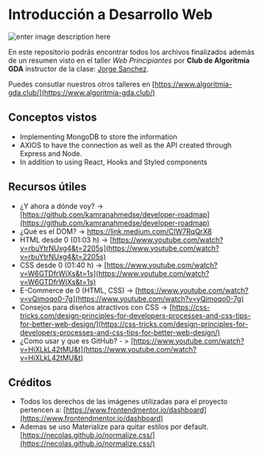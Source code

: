 # Introducción a Desarrollo Web
![enter image description here](https://img.evbuc.com/https%3A%2F%2Fcdn.evbuc.com%2Fimages%2F108108655%2F272470550605%2F1%2Foriginal.20200809-020542?w=800&auto=format%2Ccompress&q=75&sharp=10&rect=0%2C80%2C2560%2C1280&s=4a4895e30ae0198acb46f0d1d24e8b50)

En este repositorio podrás encontrar todos los archivos finalizados además de un resumen visto en el taller *Web Principiantes* por **Club de Algoritmia GDA** instructor de la clase: [Jorge Sanchez](https://github.com/S4ND1X).

Puedes consutlar nuestros otros talleres en [https://www.algoritmia-gda.club/](https://www.algoritmia-gda.club/)
## Conceptos vistos

 - Implementing MongoDB to store the information 
 - AXIOS to have the connection as well as the API created through Express and Node.   
 - In addition to using React, Hooks and Styled
   components

## Recursos útiles

 - ¿Y ahora a dónde voy? -> [https://github.com/kamranahmedse/developer-roadmap](https://github.com/kamranahmedse/developer-roadmap)
 - ¿Qué es el DOM? -> https://link.medium.com/CIW7RqQrX8
 - HTML desde  0 (01:03 h)  -> [https://www.youtube.com/watch?v=rbuYtrNUxg4&t=2205s](https://www.youtube.com/watch?v=rbuYtrNUxg4&t=2205s)
 - CSS desde 0 (01:40 h) -> [https://www.youtube.com/watch?v=W6GTDfrWjXs&t=1s](https://www.youtube.com/watch?v=W6GTDfrWjXs&t=1s)
 - E-Commerce de 0 (HTML, CSS) -> [https://www.youtube.com/watch?v=yQimoqo0-7g](https://www.youtube.com/watch?v=yQimoqo0-7g)
 - Consejos para diseños atractivos con CSS -> [https://css-tricks.com/design-principles-for-developers-processes-and-css-tips-for-better-web-design/](https://css-tricks.com/design-principles-for-developers-processes-and-css-tips-for-better-web-design/)
 - ¿Como usar y que es GitHub? - > [https://www.youtube.com/watch?v=HiXLkL42tMU&t](https://www.youtube.com/watch?v=HiXLkL42tMU&t)

## Créditos

 - Todos los derechos de las imágenes utilizadas para el proyecto pertencen a: [https://www.frontendmentor.io/dashboard](https://www.frontendmentor.io/dashboard)
 - Ademas se uso Materialize para quitar estilos por default.   [https://necolas.github.io/normalize.css/](https://necolas.github.io/normalize.css/)
